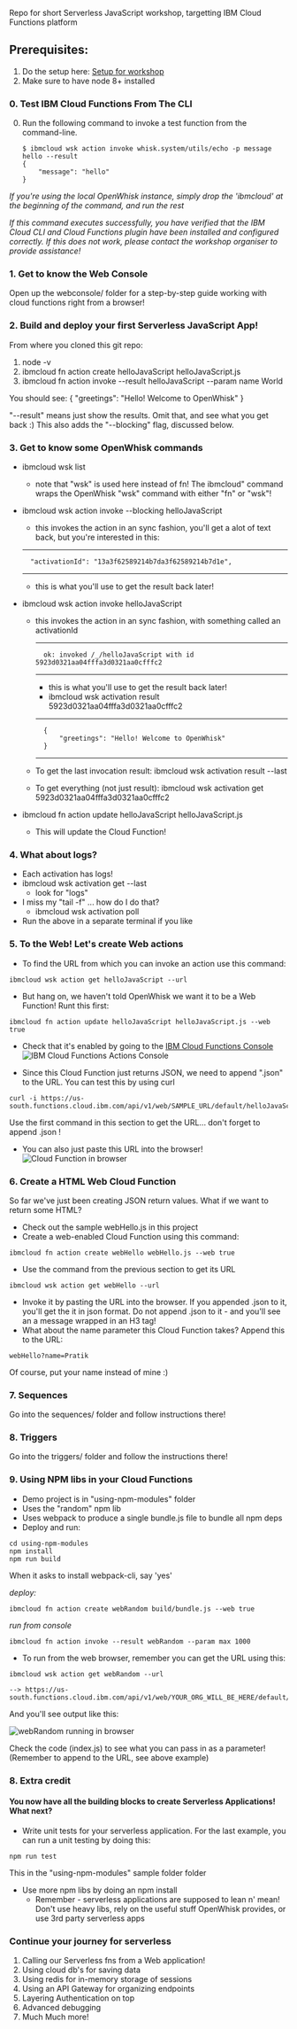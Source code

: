 Repo for short Serverless JavaScript workshop, targetting IBM Cloud Functions platform

## Prerequisites: 
1. Do the setup here: [Setup for workshop](https://github.com/prpatel/Serverless-Workshop-Setup-All-Platforms)
2. Make sure to have node 8+ installed

### 0. Test IBM Cloud Functions From The CLI

0. Run the following command to invoke a test function from the command-line.

   ```
   $ ibmcloud wsk action invoke whisk.system/utils/echo -p message hello --result
   {
       "message": "hello"
   }
   ```

*If you're using the local OpenWhisk instance, simply drop the 'ibmcloud' at the beginning of the command, and run the rest*

*If this command executes successfully, you have verified that the IBM Cloud CLI and Cloud Functions plugin have been installed and configured correctly. If this does not work, please contact the workshop organiser to provide assistance!*

### 1. Get to know the Web Console
Open up the webconsole/ folder for a step-by-step guide working with cloud functions right from a browser!

### 2. Build and deploy your first Serverless JavaScript App!

From where you cloned this git repo:
1. node -v
2. ibmcloud fn action create helloJavaScript helloJavaScript.js
3. ibmcloud fn action invoke --result helloJavaScript --param name World

You should see:
{
    "greetings": "Hello! Welcome to OpenWhisk"
}

"--result" means just show the results. Omit that, and see what you get back :)
This also adds the "--blocking" flag, discussed below.

### 3. Get to know some OpenWhisk commands

* ibmcloud wsk list
    * note that "wsk" is used here instead of fn! The ibmcloud" command wraps the OpenWhisk "wsk" command with either "fn" or "wsk"!
* ibmcloud wsk action invoke --blocking helloJavaScript
    * this invokes the action in an sync fashion, you'll get a alot of text back, but you're interested in this:
    ***
        "activationId": "13a3f62589214b7da3f62589214b7d1e",
    ***
    * this is what you'll use to get the result back later!
* ibmcloud wsk action invoke helloJavaScript
    * this invokes the action in an sync fashion, with something called an activationId
        ***
            ok: invoked /_/helloJavaScript with id 5923d0321aa04fffa3d0321aa0cfffc2
        ***
        * this is what you'll use to get the result back later!
        * ibmcloud wsk activation result 5923d0321aa04fffa3d0321aa0cfffc2
        ***
                        
            {
                "greetings": "Hello! Welcome to OpenWhisk"
            }
        ***        
    * To  get the last invocation result: ibmcloud wsk activation result --last
    * To get everything (not just result): ibmcloud wsk activation get 5923d0321aa04fffa3d0321aa0cfffc2

    
* ibmcloud fn action update helloJavaScript helloJavaScript.js
    * This will update the Cloud Function!              

### 4. What about logs?

* Each activation has logs!
* ibmcloud wsk activation get --last
    * look for  "logs"
* I miss my "tail -f" ... how do I do that?
    * ibmcloud wsk activation poll
* Run the above in a separate terminal if you like

### 5. To the Web! Let's create Web actions
* To find the URL from which you can invoke an action use this command:
```
ibmcloud wsk action get helloJavaScript --url
```

* But hang on, we haven't told OpenWhisk we want it to be a Web Function! Runt this first:
```
ibmcloud fn action update helloJavaScript helloJavaScript.js --web true
```    

* Check that it's enabled by going to the [IBM Cloud Functions Console](https://console.bluemix.net/openwhisk/actions)
![IBM Cloud Functions Actions Console](images/ibmcloudConsoleActions.png)

* Since this Cloud Function just returns JSON, we need to append ".json" to the URL. You can test this by using curl
```
curl -i https://us-south.functions.cloud.ibm.com/api/v1/web/SAMPLE_URL/default/helloJavaScript.json
```
Use the first command in this section to get the URL... don't forget to append .json !

* You can also just paste this URL into the browser!
![Cloud Function in browser](images/webactioninbrowser.png)

### 6. Create a HTML Web Cloud Function
So far we've just been creating JSON return values. What if we want to return some HTML?

* Check out the sample webHello.js in this project
* Create a web-enabled Cloud Function using this command:
```
ibmcloud fn action create webHello webHello.js --web true 
```
* Use the command from the previous section to get its URL
``` 
ibmcloud wsk action get webHello --url
```
* Invoke it by pasting the URL into the browser. If you appended .json to it, you'll get the it in json format. Do not append .json to it - and you'll see an a message wrapped in an H3 tag!
* What about the name parameter this Cloud Function takes? Append this to the URL:
``` 
webHello?name=Pratik
```
Of course, put your name instead of mine :)

### 7. Sequences

Go into the sequences/ folder and follow instructions there!

### 8. Triggers

Go into the triggers/ folder and follow the instructions there!

### 9. Using NPM libs in your Cloud Functions
* Demo project is in "using-npm-modules" folder
* Uses the "random" npm lib
* Uses webpack to produce a single bundle.js file to bundle all npm deps
* Deploy and run:
``` 
cd using-npm-modules
npm install
npm run build
```
When it asks to install webpack-cli, say 'yes'

*deploy:*
``` 
ibmcloud fn action create webRandom build/bundle.js --web true 
```

*run from console*
```
ibmcloud fn action invoke --result webRandom --param max 1000
```

* To run from the web browser, remember you can get the URL using this:
``` 
ibmcloud wsk action get webRandom --url

--> https://us-south.functions.cloud.ibm.com/api/v1/web/YOUR_ORG_WILL_BE_HERE/default/webRandom
```

And you'll see output like this:

![webRandom running in browser](images/webRandomInBrowser.png)

Check the code (index.js) to see what you can pass in as a parameter! (Remember to append to the URL, see above example)
### 8. Extra credit

#### You now have all the building blocks to create Serverless Applications! What next?
* Write unit tests for your serverless application. For the last example, you can run a unit testing by doing this:
``` 
npm run test
```
This in the "using-npm-modules" sample folder folder
* Use more npm libs by doing an npm install
    * Remember - serverless applications are supposed to lean n' mean! Don't use heavy libs, rely on the useful stuff OpenWhisk provides, or use 3rd party serverless apps

### Continue your journey for serverless
1. Calling our Serverless fns from a Web application!
2. Using cloud db's for saving data
3. Using redis for in-memory storage of sessions
4. Using an API Gateway for organizing endpoints
5. Layering Authentication on top
6. Advanced debugging
7. Much Much more!
